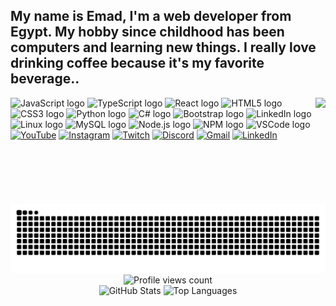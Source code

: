 <h2 align="left">My name is Emad, I'm a web developer from Egypt. My hobby since childhood has been computers and learning new things. I really love drinking coffee because it's my favorite beverage..</h2> 
<img align="right" height="170" src="https://www.icegif.com/wp-content/uploads/icegif-6457.gif" />  
<div align="left">  
  <img src="https://cdn.jsdelivr.net/gh/devicons/devicon/icons/javascript/javascript-original.svg" height="30" alt="JavaScript logo" />
  <img src="https://cdn.jsdelivr.net/gh/devicons/devicon/icons/typescript/typescript-original.svg" height="30" alt="TypeScript logo" /> 
  <img src="https://cdn.jsdelivr.net/gh/devicons/devicon/icons/react/react-original.svg" height="30" alt="React logo" />
  <img src="https://cdn.jsdelivr.net/gh/devicons/devicon/icons/html5/html5-original.svg" height="30" alt="HTML5 logo" />
  <img src="https://cdn.jsdelivr.net/gh/devicons/devicon/icons/css3/css3-original.svg" height="30" alt="CSS3 logo" />
  <img src="https://cdn.jsdelivr.net/gh/devicons/devicon/icons/python/python-original.svg" height="30" alt="Python logo" />
  <img src="https://cdn.jsdelivr.net/gh/devicons/devicon/icons/csharp/csharp-original.svg" height="30" alt="C# logo" />
  <img src="https://cdn.jsdelivr.net/gh/devicons/devicon/icons/bootstrap/bootstrap-original.svg" height="30" alt="Bootstrap logo" />
  <img src="https://cdn.jsdelivr.net/gh/devicons/devicon/icons/linkedin/linkedin-original.svg" height="30" alt="LinkedIn logo" />
  <img src="https://cdn.jsdelivr.net/gh/devicons/devicon/icons/linux/linux-original.svg" height="30" alt="Linux logo" />
  <img src="https://cdn.jsdelivr.net/gh/devicons/devicon/icons/mysql/mysql-original.svg" height="30" alt="MySQL logo" />
  <img src="https://cdn.jsdelivr.net/gh/devicons/devicon/icons/nodejs/nodejs-original.svg" height="30" alt="Node.js logo" />
  <img src="https://cdn.jsdelivr.net/gh/devicons/devicon/icons/npm/npm-original-wordmark.svg" height="30" alt="NPM logo" />
  <img src="https://cdn.jsdelivr.net/gh/devicons/devicon/icons/vscode/vscode-original.svg" height="30" alt="VSCode logo" />
</div>  
<div align="left">
  <a href="#"><img src="https://img.shields.io/static/v1?message=Youtube&logo=youtube&label=&color=FF0000&logoColor=white&labelColor=&style=for-the-badge" height="35" alt="YouTube" /></a>
  <a href="https://www.instagram.com/emadabdelhailm1/"><img src="https://img.shields.io/static/v1?message=Instagram&logo=instagram&label=&color=E4405F&logoColor=white&labelColor=&style=for-the-badge" height="35" alt="Instagram" /></a> 
  <a href="#"><img src="https://img.shields.io/static/v1?message=Twitch&logo=twitch&label=&color=9146FF&logoColor=white&labelColor=&style=for-the-badge" height="35" alt="Twitch" /></a>
  <a href="#"><img src="https://img.shields.io/static/v1?message=Discord&logo=discord&label=&color=7289DA&logoColor=white&labelColor=&style=for-the-badge" height="35" alt="Discord" /></a>
  <a href="#"><img src="https://img.shields.io/static/v1?message=Gmail&logo=gmail&label=&color=D14836&logoColor=white&labelColor=&style=for-the-badge" height="35" alt="Gmail" /></a>
  <a href="https://www.linkedin.com/in/emad-abdel-halim-"><img src="https://img.shields.io/static/v1?message=LinkedIn&logo=linkedin&label=&color=0077B5&logoColor=white&labelColor=&style=for-the-badge" height="35" alt="LinkedIn" /></a>
</div>
<img src="https://raw.githubusercontent.com/taozhi8833998/taozhi8833998/output/github-contribution-grid-snake-dark.svg" alt="Snake animation" />

<div align="center">
  <img src="https://profile-counter.glitch.me/emadcoder/count.svg?" alt="Profile views count" />
</div>

<div align="center">
  <img src="https://github-readme-stats.vercel.app/api?username=emadcoder&show_icons=true&theme=dracula&include_all_commits=true&count_private=true&hide_border=false" height="150" alt="GitHub Stats" />
  <img src="https://github-readme-stats.vercel.app/api/top-langs?username=emadcoder&layout=compact&langs_count=5&theme=dracula&hide_border=false" height="150" alt="Top Languages" />
</div>
